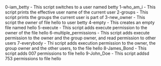 0-iam_betty - This script switches to a user named betty
1-who_am_i - This script prints the effective user name of the current user
2-groups - This script prints the groups the current user is part of
3-new_owner - This script the owner of file hello to user betty
4-empty - This creates an empty file named hello
5-execute - This script adds execute permission to the owner of the file hello
6-multiple_permissions - This script adds execute permission to the owner and the group owner, and read permission to other users
7-everybody - Thi script adds execution permission to the owner, the group owner and the other users, to the file hello
8-James_Bond - This script adds 007 permissions to file hello
9-John_Doe - This script addsd 753 permissions to file hello

